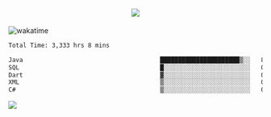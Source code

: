 <h1 align="center">
  <img src="https://readme-typing-svg.herokuapp.com/?font=Righteous&size=35&center=true&vCenter=true&width=500&height=70&duration=4000&lines=Hi!+%F0%9F%91%8B+I%27m+Ali%20Osman!;" />
</h1>


![wakatime](https://wakatime.com/share/@aliosmanoktar/3a8ffe71-6da4-4964-913b-2f09afbe53bf.svg?cache=none)
<!--START_SECTION:waka-->

```txt
Total Time: 3,333 hrs 8 mins

Java                                      ██████████████████████▒░░   89.17 %
SQL                                       █░░░░░░░░░░░░░░░░░░░░░░░░   04.06 %
Dart                                      ▓░░░░░░░░░░░░░░░░░░░░░░░░   02.08 %
XML                                       ▒░░░░░░░░░░░░░░░░░░░░░░░░   00.92 %
C#                                        ▒░░░░░░░░░░░░░░░░░░░░░░░░   00.68 %
```

<!--END_SECTION:waka-->

<img src="https://profile-counter.glitch.me/aliosmanoktar/count.svg" />

